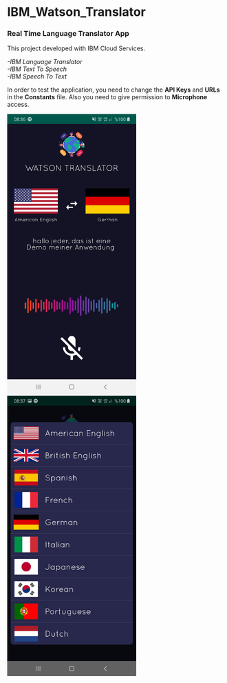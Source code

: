 # IBM_Watson_Translator
### Real Time Language Translator App

This project developed with IBM Cloud Services.

*-IBM Language Translator* <br>
*-IBM Text To Speech* <br>
*-IBM Speech To Text* <br>

In order to test the application, you need to change the <b>API Keys</b> and <b>URLs</b> in the <b>Constants</b> file. Also you need to give permission to <b> Microphone </b> access.

<img src="Screenshot_1.jpg" width="300">     <img src="Screenshot_2.jpg" width="300">
